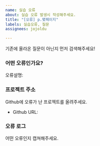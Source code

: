 ```yaml
---
name: 실습 오류
about: 실습 오류 발생시 작성해주세요.
title: "[오류] p.몇페이지"
labels: 실습오류, 질문
assignees: jojoldu

---
```


기존에 올라온 질문이 아닌지 먼저 검색해주세요!

### 어떤 오류인가요?

오류설명:

### 프로젝트 주소

Github에 오류가 난 프로젝트를 올려주세요.

* Github URL: 

### 오류 로그

어떤 오류인지 캡쳐해주세요.
